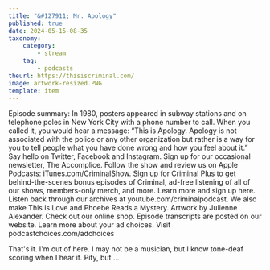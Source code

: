 ```yaml
---
title: "&#127911; Mr. Apology"
published: true
date: 2024-05-15-08-35
taxonomy:
    category:
        - stream
    tag:
        - podcasts
theurl: https://thisiscriminal.com/
image: artwork-resized.PNG
template: item
---
```


Episode summary: In 1980, posters appeared in subway stations and on telephone poles in New York City with a phone number to call. When you called it, you would hear a message: &ldquo;This is Apology. Apology is not associated with the police or any other organization but rather is a way for you to tell people what you have done wrong and how you feel about it.&rdquo; Say hello on Twitter, Facebook and Instagram. Sign up for our occasional newsletter, The Accomplice. Follow the show and review us on Apple Podcasts: iTunes.com/CriminalShow. Sign up for Criminal Plus to get behind-the-scenes bonus episodes of Criminal, ad-free listening of all of our shows, members-only merch, and more. Learn more and sign up here. Listen back through our archives at youtube.com/criminalpodcast. We also make This is Love and Phoebe Reads a Mystery. Artwork by Julienne Alexander. Check out our online shop. Episode transcripts are posted on our website. Learn more about your ad choices. Visit podcastchoices.com/adchoices

That's it. I'm out of here. I may not be a musician, but I know tone-deaf scoring when I hear it. Pity, but ...


